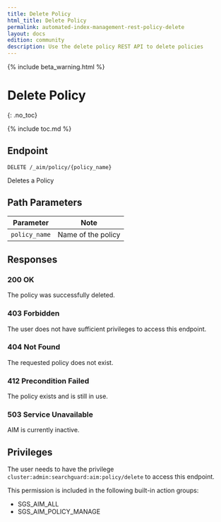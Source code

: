 ```yaml
---
title: Delete Policy
html_title: Delete Policy
permalink: automated-index-management-rest-policy-delete
layout: docs
edition: community
description: Use the delete policy REST API to delete policies
---
```

<!--- Copyright 2023 floragunn GmbH -->

{% include beta_warning.html %}

# Delete Policy
{: .no_toc}

{% include toc.md %}

## Endpoint

```
DELETE /_aim/policy/{policy_name}
```

Deletes a Policy

## Path Parameters

| Parameter       | Note               |
|-----------------|--------------------|
| `policy_name` | Name of the policy |

## Responses

### 200 OK

The policy was successfully deleted.

### 403 Forbidden

The user does not have sufficient privileges to access this endpoint.

### 404 Not Found

The requested policy does not exist.

### 412 Precondition Failed

The policy exists and is still in use.

### 503 Service Unavailable

AIM is currently inactive.

## Privileges

The user needs to have the privilege `cluster:admin:searchguard:aim:policy/delete` to access this endpoint.

This permission is included in the following built-in action groups:

- SGS_AIM_ALL
- SGS_AIM_POLICY_MANAGE
